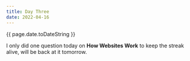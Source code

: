 ```yaml
---
title: Day Three
date: 2022-04-16
---
```


{{ page.date.toDateString }}

I only did one question today on **How Websites Work** to keep the streak alive, will be back at it tomorrow.